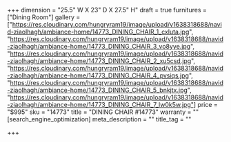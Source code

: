 +++
dimension = "25.5\" W X 23\" D X 27.5\" H"
draft = true
furnitures = ["Dining Room"]
gallery = ["https://res.cloudinary.com/hungryram19/image/upload/v1638318688/navid-ziaolhagh/ambiance-home/14773_DINING_CHAIR_1_cxluta.jpg", "https://res.cloudinary.com/hungryram19/image/upload/v1638318688/navid-ziaolhagh/ambiance-home/14773_DINING_CHAIR_3_vo8yye.jpg", "https://res.cloudinary.com/hungryram19/image/upload/v1638318688/navid-ziaolhagh/ambiance-home/14773_DINING_CHAIR_2_xu5csd.jpg", "https://res.cloudinary.com/hungryram19/image/upload/v1638318688/navid-ziaolhagh/ambiance-home/14773_DINING_CHAIR_4_pvsiqs.jpg", "https://res.cloudinary.com/hungryram19/image/upload/v1638318688/navid-ziaolhagh/ambiance-home/14773_DINING_CHAIR_5_bnkjtx.jpg", "https://res.cloudinary.com/hungryram19/image/upload/v1638318688/navid-ziaolhagh/ambiance-home/14773_DINING_CHAIR_7_lw0k5w.jpg"]
price = "$995"
sku = "14773"
title = "DINING CHAIR #14773"
warranty = ""
[search_engine_optimization]
meta_description = ""
title_tag = ""

+++
